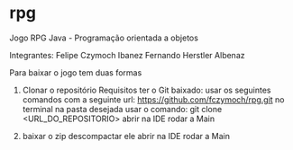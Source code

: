 # rpg
Jogo RPG Java - Programação orientada a objetos

Integrantes:
Felipe Czymoch Ibanez
Fernando Herstler Albenaz

Para baixar  o jogo tem duas formas

1. Clonar o repositório
   Requisitos ter o Git baixado:
   usar os seguintes comandos
   com a seguinte url: https://github.com/fczymoch/rpg.git
   no terminal na pasta desejada usar o comando: git clone <URL_DO_REPOSITORIO>
   abrir na IDE
    rodar a Main

3. baixar o zip
  descompactar ele
  abrir na IDE
  rodar a Main
